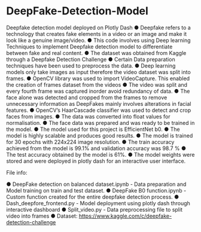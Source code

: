 # DeepFake-Detection-Model
Deepfake detection model deployed on Plotly Dash
●	Deepfake refers to a technology that creates fake elements in a video or an image and make it look like a genuine image/video.
●	This code involves using Deep learning Techniques to implement Deepfake detection model to differentiate between fake and real content.
●	The dataset was obtained from Kaggle through a Deepfake Detection Challenge
●	Certain Data preparation techniques have been used to preprocess the data. 
●	Deep learning models only take images as input therefore the video dataset was split into frames.
●	OpenCV library was used to import VideoCapture. This enabled the creation of frames dataset from the videos
●	The video was split and every fourth frame was captured inorder avoid redundancy of data.
●	The face alone was detected and cropped from the frames to remove unnecessary information as DeepFakes mainly involves alterations in facial features. 
●	OpenCV’s HaarCascade classifier was used to detect and crop faces from images. 
●	The data was converted into float values for normalisation.
●	The face data was prepared and was ready to be trained in the model.
●	The model used for this project is EfficientNet b0.
●	The model is highly scalable and produces good results. 
●	The model is trained for 30 epochs with 224x224 image resolution.
●	The train accuracy achieved from the model is 99.1% and validation accuracy was 98.7 %
●	The test accuracy obtained by the model is 61%.
●	The model weights were stored and were deployed in plotly dash for an interactive user interface. 

File info:

●	DeepFake detection on balanced dataset.ipynb - Data preparation and Model training on train and test dataset. 
●	DeepFake B0 function.ipynb - Custom function created for the entire deepfake detection process.
●	Dash_deepfore_frontend.py - Model deployment using plotly dash through interactive dashboard
●	Split_video.py - Data preprocessing file to split video into frames
●	Dataset: https://www.kaggle.com/c/deepfake-detection-challenge

